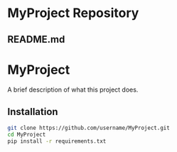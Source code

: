 # MyProject Repository

## README.md
# MyProject

A brief description of what this project does.

## Installation
```bash
git clone https://github.com/username/MyProject.git
cd MyProject
pip install -r requirements.txt
